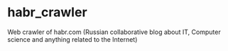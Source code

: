 # habr_crawler
Web crawler of habr.com (Russian collaborative blog about IT, Computer science and anything related to the Internet)
